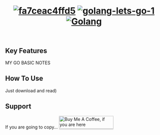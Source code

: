 <h1 align="center">
  <br>
	<a href="https://ibb.co/k64K3Hm"><img src="https://i.ibb.co/dJPBbWm/fa7ceac4ffd5.jpg" alt="fa7ceac4ffd5" border="0"></a>
	<a href="https://ibb.co/wgJyJBT"><img src="https://i.ibb.co/tKZBZQS/golang-lets-go-1.png" alt="golang-lets-go-1" border="0"></a>
	<a href="https://ibb.co/dtMwsRL"><img src="https://i.ibb.co/T12xDsb/Golang.png" alt="Golang" border="0"></a>
  <br>
  <br>
</h1>

## Key Features
MY GO BASIC NOTES
## How To Use
Just download and read)

## Support
If you are going to copy...
<a href="https://vk.com/antonio12071984" target="_blank"><img src="https://www.buymeacoffee.com/assets/img/custom_images/purple_img.png" alt="Buy Me A Coffee, if you are here" style="height: 41px !important;width: 174px !important;box-shadow: 0px 3px 2px 0px rgba(190, 190, 190, 0.5) !important;-webkit-box-shadow: 0px 3px 2px 0px rgba(190, 190, 190, 0.5) !important;" ></a>